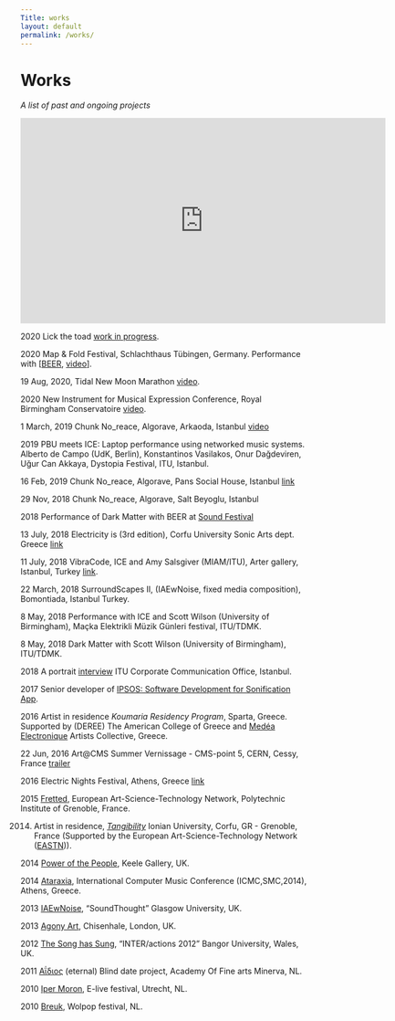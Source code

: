 ```yaml
---
Title: works
layout: default
permalink: /works/
---
```


# Works

_A list of past and ongoing projects_

<iframe src="https://player.vimeo.com/video/395138259" width="640" height="360" frameborder="0" allow="autoplay; fullscreen" allowfullscreen></iframe>

2020 Lick the toad [work in progress](https://konvas.github.io/lick-the-toad/).

2020	Map & Fold Festival, Schlachthaus Tübingen, Germany. Performance with [[BEER](https://www.birmingham.ac.uk/facilities/ea-studios/research/beer.aspx), [video](https://www.youtube.com/watch?v=tn0N1R2Ej3Y&list=PLiCZTYIqSUAb4gVwlbsaXl9bKT-V3xRoG&index=3&t=437s)].

19 Aug, 2020, Tidal New Moon Marathon [video](https://www.youtube.com/watch?v=qBU_bkPHt-I&list=PLiCZTYIqSUAb4gVwlbsaXl9bKT-V3xRoG&index=6&t=1258s).

2020 New Instrument for Musical Expression Conference, Royal Birmingham Conservatoire [video](https://www.youtube.com/watch?v=4C8E559Pc30&list=PLiCZTYIqSUAb4gVwlbsaXl9bKT-V3xRoG&index=1&t=197s).

1 March, 2019 Chunk No_reace, Algorave, Arkaoda, Istanbul [video](https://player.vimeo.com/video/395138259)

2019 PBU meets ICE: Laptop performance using networked music systems. Alberto de Campo (UdK, Berlin), Konstantinos Vasilakos, Onur Dağdeviren, Uğur Can Akkaya, Dystopia Festival, ITU, Istanbul.

16 Feb, 2019 Chunk No_reace, Algorave, Pans Social House, Istanbul [link](https://www.facebook.com/events/338124093462507/)

29 Nov, 2018 Chunk No_reace, Algorave, Salt Beyoglu, Istanbul [](https://saltonline.org/tr/1906/uzun-perembe-kasm-2018?agenda)

2018 Performance of Dark Matter with BEER at [Sound Festival](https://sound-scotland.co.uk)

13 July, 2018 Electricity is (3rd edition), Corfu University Sonic Arts dept. Greece [link](https://music.ionio.gr/sonicarts/events/live-electronics/)

11 July, 2018 VibraCode, ICE and Amy Salsgiver (MIAM/ITU), Arter gallery, Istanbul, Turkey [link](https://www.miam.itu.edu.tr/en/2018/06/22/arter-miam-18-summer-events/).

22 March, 2018 SurroundScapes II, (IAEwNoise, fixed media composition), Bomontiada, Istanbul Turkey.

8 May, 2018 Performance with ICE and Scott Wilson (University of Birmingham), Maçka Elektrikli Müzik Günleri festival, ITU/TDMK.

8 May, 2018 Dark Matter with Scott Wilson (University of Birmingham), ITU/TDMK.

2018 A portrait [interview](https://www.youtube.com/watch?v=BgZCTDp0wrc) ITU Corporate Communication Office, Istanbul.

2017 Senior developer of [IPSOS: Software Development for Sonification App](http://ipsos.web.cern.ch/).

2016 Artist in residence _Koumaria Residency Program_, Sparta, Greece. Supported by (DEREE) The American College of Greece and [Medéa Electronique](http://medeaelectronique.com/koumaria/) Artists Collective, Greece.

22 Jun, 2016 Art@CMS Summer Vernissage - CMS-point 5, CERN, Cessy, France [trailer](https://www.youtube.com/watch?v=U2aDudtCiY4&t=2s)

2016 Electric Nights Festival, Athens, Greece [link](http://www.medeaelectronique.com/electricnights/electric-nights-2016/)

2015 [Fretted](http://www.eastn.eu/EASTNPiece/fretted), European Art-Science-Technology Network, Polytechnic Institute of Grenoble, France.

2014. Artist in residence, [_Tangibility_](https://vimeo.com/album/2920585) Ionian University, Corfu, GR - Grenoble, France (Supported by the European Art-Science-Technology Network ([EASTN](http://www.eastn.eu))).

2014 [Power of the People](https://konstantinosvasilakos.wordpress.com/sounds/pop/), Keele Gallery, UK.

2014 [Ataraxia](https://vimeo.com/87510975), International Computer Music Conference (ICMC,SMC,2014), Athens, Greece.

2013 [IAEwNoise](http://www.soundthought.co.uk/journal2014/konstantinos-vasilakos-live-coding/), “SoundThought” Glasgow University, UK.

2013 [Agony Art](https://vimeo.com/77957125), Chisenhale, London, UK.

2012 [The Song has Sung](https://konstantinosvasilakos.wordpress.com/sounds/hapticgestural-interface-investigations-with-a-wiimote/), “INTER/actions 2012” Bangor University, Wales, UK.

2011 [Αΐδιος](https://vimeo.com/151815740) (eternal) Blind date project, Academy Of Fine arts Minerva, NL.

2010 [Iper Moron](https://vimeo.com/98139897), E-live festival, Utrecht, NL.

2010 [Breuk](https://vimeo.com/15463687), Wolpop festival, NL.




